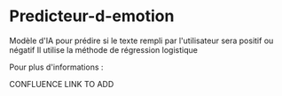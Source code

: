# Predicteur-d-emotion

Modèle d'IA pour prédire si le texte rempli par l'utilisateur sera positif ou négatif
Il utilise la méthode de régression logistique

Pour plus d'informations :

CONFLUENCE LINK TO ADD
